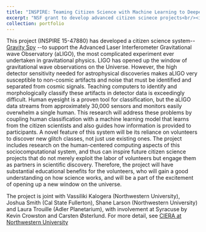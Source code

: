 ```yaml
---
title: "INSPIRE: Teaming Citizen Science with Machine Learning to Deepen LIGO's View of the Cosmos (2016 -- 2019)"
excerpt: "NSF grant to develop advanced citizen scinece projects<br/><img src='/images/gravityspy.png'>"
collection: portfolio
---
```


This project (INSPIRE 15-47880) has developed a citizen science system-- [Gravity Spy](http://gravityspy.org/) --to support the Advanced Laser Interferometer Gravitational wave Observatory (aLIGO), the most complicated experiment ever undertaken in gravitational physics. LIGO has opened up the window of gravitational wave observations on the Universe. However, the high detector sensitivity needed for astrophysical discoveries makes aLIGO very susceptible to non-cosmic artifacts and noise that must be identified and separated from cosmic signals. Teaching computers to identify and morphologically classify these artifacts in detector data is exceedingly difficult. Human eyesight is a proven tool for classification, but the aLIGO data streams from approximately 30,000 sensors and monitors easily overwhelm a single human. This research will address these problems by coupling human classification with a machine learning model that learns from the citizen scientists and also guides how information is provided to participants. A novel feature of this system will be its reliance on volunteers to discover new glitch classes, not just use existing ones. The project includes research on the human-centered computing aspects of this sociocomputational system, and thus can inspire future citizen science projects that do not merely exploit the labor of volunteers but engage them as partners in scientific discovery. Therefore, the project will have substantial educational benefits for the volunteers, who will gain a good understanding on how science works, and will be a part of the excitement of opening up a new window on the universe.

The project is joint with Vassiliki Kalogera (Northwestern University), Joshua Smith (Cal State Fullerton), Shane Larson (Northwestern University) and Laura Trouille (Adler Planetarium), with involvement at Syracuse by Kevin Crowston and Carsten Østerlund. For more detail, see [CIERA at Northwestern University](http://ciera.northwestern.edu/Research/Gravity_Spy.php)

